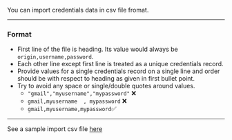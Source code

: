 You can import credentials data in csv file fromat.
_____

### Format
- First line of the file is heading. Its value would always be `origin,username,password`.
- Each other line except first line is treated as a unique credentials record.
- Provide values for a single credentials record on a single line and order should be with respect to heading as given in first bullet point.
- Try to avoid any space or single/double quotes around values.
	- `"gmail","myusername","mypassword"` ❌
	- `gmail,myusername  , mypassword` ❌
	- `gmail,myusername,mypassword`✅

_____
See a sample import csv file [here](https://github.com/afraz-khan/hush-hush/blob/develop/setup/import-format/sample-import-data.csv)